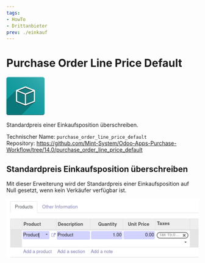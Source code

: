 ```yaml
---
tags:
- HowTo
- Drittanbieter
prev: ./einkauf
---
```

# Purchase Order Line Price Default
![icon_oms_box](assets/icon_oms_box.png)

Standardpreis einer Einkaufsposition überschreiben.

Technischer Name: `purchase_order_line_price_default`\
Repository: <https://github.com/Mint-System/Odoo-Apps-Purchase-Workflow/tree/14.0/purchase_order_line_price_default>

## Standardpreis Einkaufsposition überschreiben

Mit dieser Erweiterung wird der Standardpreis einer Einkaufsposition auf Null gesetzt, wenn kein Verkäufer verfügbar ist.

![](assets/Purchase%20Order%20Line%20Price%20Default.png)